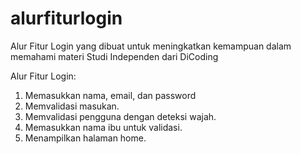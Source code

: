 # alurfiturlogin
Alur Fitur Login yang dibuat untuk meningkatkan kemampuan dalam memahami materi Studi Independen dari DiCoding

Alur Fitur Login:
1. Memasukkan nama, email, dan password
2. Memvalidasi masukan.
3. Memvalidasi pengguna dengan deteksi wajah.
4. Memasukkan nama ibu untuk validasi.
5. Menampilkan halaman home.
